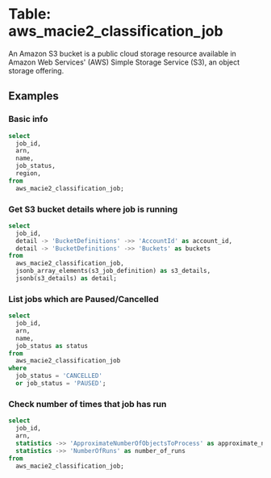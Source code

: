 # Table: aws_macie2_classification_job

An Amazon S3 bucket is a public cloud storage resource available in Amazon Web Services' (AWS) Simple Storage Service (S3), an object storage offering.

## Examples

### Basic info

```sql
select
  job_id,
  arn,
  name,
  job_status,
  region,
from
  aws_macie2_classification_job;
```


### Get S3 bucket details where job is running

```sql
select
  job_id,
  detail -> 'BucketDefinitions' ->> 'AccountId' as account_id,
  detail -> 'BucketDefinitions' ->> 'Buckets' as buckets
from
  aws_macie2_classification_job,
  jsonb_array_elements(s3_job_definition) as s3_details,
  jsonb(s3_details) as detail;
```


### List jobs which are Paused/Cancelled

```sql
select
  job_id,
  arn,
  name,
  job_status as status
from
  aws_macie2_classification_job
where
  job_status = 'CANCELLED'
  or job_status = 'PAUSED';
```


### Check number of times that job has run

```sql
select
  job_id,
  arn,
  statistics ->> 'ApproximateNumberOfObjectsToProcess' as approximate_number_of_objects_to_process,
  statistics ->> 'NumberOfRuns' as number_of_runs
from
  aws_macie2_classification_job;
```

